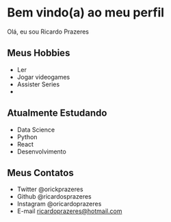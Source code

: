 # Bem vindo(a) ao meu perfil

Olá, eu sou Ricardo Prazeres

## Meus Hobbies

- Ler
- Jogar videogames
- Assister Series
- 

## Atualmente Estudando

- Data Science
- Python
- React
- Desenvolvimento

## Meus Contatos

- Twitter @orickprazeres
- Github @ricardosprazeres
- Instagram @oricardoprazeres
- E-mail ricardoprazeres@hotmail.com
